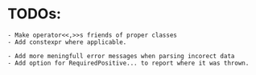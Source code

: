 # TODOs:
	- Make operator<<,>>s friends of proper classes
 	- Add constexpr where applicable.

	- Add more meningfull error messages when parsing incorect data
	- Add option for RequiredPositive... to report where it was thrown.